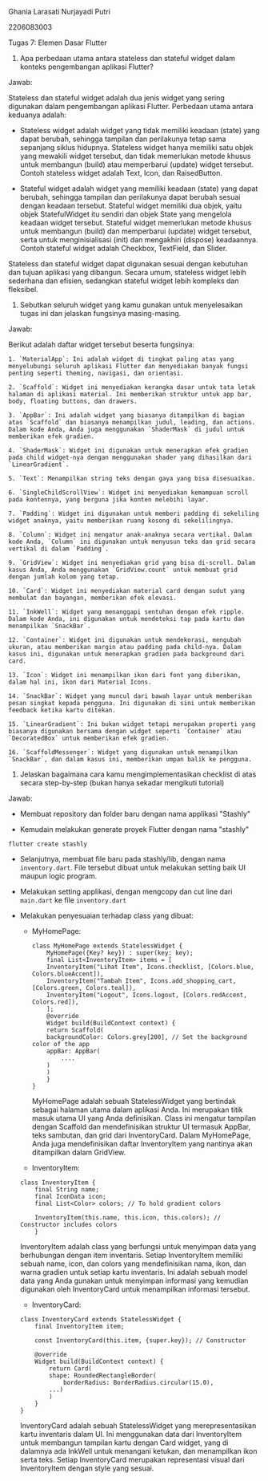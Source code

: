 Ghania Larasati Nurjayadi Putri

2206083003

Tugas 7: Elemen Dasar Flutter

1. Apa perbedaan utama antara stateless dan stateful widget dalam konteks pengembangan aplikasi Flutter?

Jawab:

Stateless dan stateful widget adalah dua jenis widget yang sering digunakan dalam pengembangan aplikasi Flutter. Perbedaan utama antara keduanya adalah:

- Stateless widget adalah widget yang tidak memiliki keadaan (state) yang dapat berubah, sehingga tampilan dan perilakunya tetap sama sepanjang siklus hidupnya. Stateless widget hanya memiliki satu objek yang mewakili widget tersebut, dan tidak memerlukan metode khusus untuk membangun (build) atau memperbarui (update) widget tersebut. Contoh stateless widget adalah Text, Icon, dan RaisedButton.

- Stateful widget adalah widget yang memiliki keadaan (state) yang dapat berubah, sehingga tampilan dan perilakunya dapat berubah sesuai dengan keadaan tersebut. Stateful widget memiliki dua objek, yaitu objek StatefulWidget itu sendiri dan objek State yang mengelola keadaan widget tersebut. Stateful widget memerlukan metode khusus untuk membangun (build) dan memperbarui (update) widget tersebut, serta untuk menginisialisasi (init) dan mengakhiri (dispose) keadaannya. Contoh stateful widget adalah Checkbox, TextField, dan Slider.

Stateless dan stateful widget dapat digunakan sesuai dengan kebutuhan dan tujuan aplikasi yang dibangun. Secara umum, stateless widget lebih sederhana dan efisien, sedangkan stateful widget lebih kompleks dan fleksibel.

1. Sebutkan seluruh widget yang kamu gunakan untuk menyelesaikan tugas ini dan jelaskan fungsinya masing-masing.

Jawab:

Berikut adalah daftar widget tersebut beserta fungsinya:

    1. `MaterialApp`: Ini adalah widget di tingkat paling atas yang menyelubungi seluruh aplikasi Flutter dan menyediakan banyak fungsi penting seperti theming, navigasi, dan orientasi.

    2. `Scaffold`: Widget ini menyediakan kerangka dasar untuk tata letak halaman di aplikasi material. Ini memberikan struktur untuk app bar, body, floating buttons, dan drawers.

    3. `AppBar`: Ini adalah widget yang biasanya ditampilkan di bagian atas `Scaffold` dan biasanya menampilkan judul, leading, dan actions. Dalam kode Anda, Anda juga menggunakan `ShaderMask` di judul untuk memberikan efek gradien.

    4. `ShaderMask`: Widget ini digunakan untuk menerapkan efek gradien pada child widget-nya dengan menggunakan shader yang dihasilkan dari `LinearGradient`.

    5. `Text`: Menampilkan string teks dengan gaya yang bisa disesuaikan.

    6. `SingleChildScrollView`: Widget ini menyediakan kemampuan scroll pada kontennya, yang berguna jika konten melebihi layar.

    7. `Padding`: Widget ini digunakan untuk memberi padding di sekeliling widget anaknya, yaitu memberikan ruang kosong di sekelilingnya.

    8. `Column`: Widget ini mengatur anak-anaknya secara vertikal. Dalam kode Anda, `Column` ini digunakan untuk menyusun teks dan grid secara vertikal di dalam `Padding`.

    9. `GridView`: Widget ini menyediakan grid yang bisa di-scroll. Dalam kasus Anda, Anda menggunakan `GridView.count` untuk membuat grid dengan jumlah kolom yang tetap.

    10. `Card`: Widget ini menyediakan material card dengan sudut yang membulat dan bayangan, memberikan efek elevasi.

    11. `InkWell`: Widget yang menanggapi sentuhan dengan efek ripple. Dalam kode Anda, ini digunakan untuk mendeteksi tap pada kartu dan menampilkan `SnackBar`.

    12. `Container`: Widget ini digunakan untuk mendekorasi, mengubah ukuran, atau memberikan margin atau padding pada child-nya. Dalam kasus ini, digunakan untuk menerapkan gradien pada background dari card.

    13. `Icon`: Widget ini menampilkan ikon dari font yang diberikan, dalam hal ini, ikon dari Material Icons.

    14. `SnackBar`: Widget yang muncul dari bawah layar untuk memberikan pesan singkat kepada pengguna. Ini digunakan di sini untuk memberikan feedback ketika kartu ditekan.

    15. `LinearGradient`: Ini bukan widget tetapi merupakan properti yang biasanya digunakan bersama dengan widget seperti `Container` atau `DecoratedBox` untuk memberikan efek gradien.

    16. `ScaffoldMessenger`: Widget yang digunakan untuk menampilkan `SnackBar`, dan dalam kasus ini, memberikan umpan balik ke pengguna.


1. Jelaskan bagaimana cara kamu mengimplementasikan checklist di atas secara step-by-step (bukan hanya sekadar mengikuti tutorial)

Jawab:

* Membuat repository dan folder baru dengan nama applikasi "Stashly"

* Kemudain melakukan generate proyek Flutter dengan nama "stashly" 

```
flutter create stashly

```

* Selanjutnya, membuat file baru pada stashly/lib, dengan nama `inventory.dart`. File tersebut dibuat untuk melakukan setting baik UI maupun logic program.

* Melakukan setting applikasi, dengan mengcopy dan cut line dari `main.dart` ke file `inventory.dart`

* Melakukan penyesuaian terhadap class yang dibuat:

    - MyHomePage:
        
        ```
        class MyHomePage extends StatelessWidget {
            MyHomePage({Key? key}) : super(key: key);
            final List<InventoryItem> items = [
            InventoryItem("Lihat Item", Icons.checklist, [Colors.blue, Colors.blueAccent]),
            InventoryItem("Tambah Item", Icons.add_shopping_cart, [Colors.green, Colors.teal]),
            InventoryItem("Logout", Icons.logout, [Colors.redAccent, Colors.red]), 
            ];
            @override
            Widget build(BuildContext context) {
            return Scaffold(
            backgroundColor: Colors.grey[200], // Set the background color of the app
            appBar: AppBar(
                ....
            )
            )
            }
        }
        ```

        MyHomePage adalah sebuah StatelessWidget yang bertindak sebagai halaman utama   dalam aplikasi Anda. Ini merupakan titik masuk utama UI yang Anda definisikan. Class ini mengatur tampilan dengan Scaffold dan mendefinisikan struktur UI termasuk AppBar, teks sambutan, dan grid dari InventoryCard. Dalam MyHomePage, Anda juga mendefinisikan daftar InventoryItem yang nantinya akan ditampilkan dalam GridView.

    - InventoryItem:

    ```
    class InventoryItem {
        final String name;
        final IconData icon;
        final List<Color> colors; // To hold gradient colors

        InventoryItem(this.name, this.icon, this.colors); // Constructor includes colors
        }
    ```

    InventoryItem adalah class yang berfungsi untuk menyimpan data yang berhubungan dengan item inventaris. Setiap InventoryItem memiliki sebuah name, icon, dan colors yang mendefinisikan nama, ikon, dan warna gradien untuk setiap kartu inventaris. Ini adalah sebuah model data yang Anda gunakan untuk menyimpan informasi yang kemudian digunakan oleh InventoryCard untuk menampilkan informasi tersebut.

    - InventoryCard:

    ```
    class InventoryCard extends StatelessWidget {
        final InventoryItem item;

        const InventoryCard(this.item, {super.key}); // Constructor

        @override
        Widget build(BuildContext context) {
            return Card(
            shape: RoundedRectangleBorder(
                borderRadius: BorderRadius.circular(15.0),
            ...)
            )
        }
    }
    ```

    InventoryCard adalah sebuah StatelessWidget yang merepresentasikan kartu inventaris dalam UI. Ini menggunakan data dari InventoryItem untuk membangun tampilan kartu dengan Card widget, yang di dalamnya ada InkWell untuk menangani ketukan, dan menampilkan ikon serta teks. Setiap InventoryCard merupakan representasi visual dari InventoryItem dengan style yang sesuai.